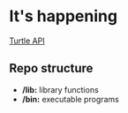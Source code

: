 # It's happening

[Turtle API](https://computercraft.info/wiki/Turtle_(API))

## Repo structure

* **/lib:** library functions
* **/bin:** executable programs
